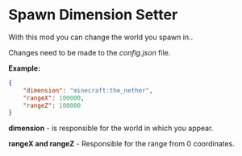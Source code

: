 # Spawn Dimension Setter

With this mod you can change the world you spawn in..

Changes need to be made to the *config.json* file.

**Example:**

```json
{
    "dimension": "minecraft:the_nether",
    "rangeX": 100000,
    "rangeZ": 100000
}

```

**dimension** - is responsible for the world in which you appear.

**rangeX and rangeZ** - Responsible for the range from 0 coordinates.
